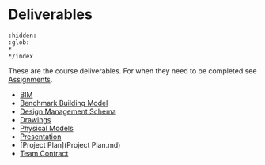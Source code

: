 # Deliverables
```{toctree}
:hidden:
:glob:
*
*/index
```
These are the course deliverables. For when they need to be completed see [Assignments](../Assignments).

* [BIM](BIM.md)
* [Benchmark Building Model](BBM.md)
* [Design Management Schema](DMS.md)
* [Drawings](Drawings.md)
* [Physical Models](PhysicalModel.md)
* [Presentation](Presentation.md)
* [Project Plan](Project Plan.md)
* [Team Contract](TeamContract.md)
